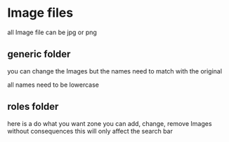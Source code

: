 # Image files

all Image file can be jpg or png

## generic folder

you can change the Images but the names need to match with the original

all names need to be lowercase

## roles folder

here is a do what you want zone you can add, change, remove Images without consequences
this will only affect the search bar